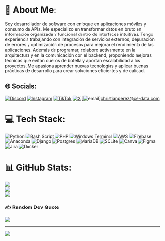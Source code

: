 # 💫 About Me:
Soy desarrollador de software con enfoque en aplicaciones móviles y consumo de APIs. Me especializo en transformar datos en bruto en información organizada y funcional dentro de interfaces intuitivas. Tengo experiencia trabajando con integración de servicios externos, depuración de errores y optimización de procesos para mejorar el rendimiento de las aplicaciones. Además de programar, colaboro activamente en la arquitectura y en la comunicación con el backend, proponiendo mejoras técnicas que evitan cuellos de botella y aportan escalabilidad a los proyectos. Me apasiona aprender nuevas tecnologías y aplicar buenas prácticas de desarrollo para crear soluciones eficientes y de calidad.


## 🌐 Socials:
[![Discord](https://img.shields.io/badge/Discord-%237289DA.svg?logo=discord&logoColor=white)](https://discord.gg/_crprz) [![Instagram](https://img.shields.io/badge/Instagram-%23E4405F.svg?logo=Instagram&logoColor=white)](https://instagram.com/_crprz) [![TikTok](https://img.shields.io/badge/TikTok-%23000000.svg?logo=TikTok&logoColor=white)](https://tiktok.com/@_crprz) [![X](https://img.shields.io/badge/X-black.svg?logo=X&logoColor=white)](https://x.com/_crprz) [![email](https://img.shields.io/badge/Email-D14836?logo=gmail&logoColor=white)]christianperez@ce-data.com

# 💻 Tech Stack:
![Python](https://img.shields.io/badge/python-3670A0?style=for-the-badge&logo=python&logoColor=ffdd54) ![Bash Script](https://img.shields.io/badge/bash_script-%23121011.svg?style=for-the-badge&logo=gnu-bash&logoColor=white) ![PHP](https://img.shields.io/badge/php-%23777BB4.svg?style=for-the-badge&logo=php&logoColor=white) ![Windows Terminal](https://img.shields.io/badge/Windows%20Terminal-%234D4D4D.svg?style=for-the-badge&logo=windows-terminal&logoColor=white) ![AWS](https://img.shields.io/badge/AWS-%23FF9900.svg?style=for-the-badge&logo=amazon-aws&logoColor=white) ![Firebase](https://img.shields.io/badge/firebase-%23039BE5.svg?style=for-the-badge&logo=firebase) ![Anaconda](https://img.shields.io/badge/Anaconda-%2344A833.svg?style=for-the-badge&logo=anaconda&logoColor=white) ![Django](https://img.shields.io/badge/django-%23092E20.svg?style=for-the-badge&logo=django&logoColor=white) ![Postgres](https://img.shields.io/badge/postgres-%23316192.svg?style=for-the-badge&logo=postgresql&logoColor=white) ![MariaDB](https://img.shields.io/badge/MariaDB-003545?style=for-the-badge&logo=mariadb&logoColor=white) ![SQLite](https://img.shields.io/badge/sqlite-%2307405e.svg?style=for-the-badge&logo=sqlite&logoColor=white) ![Canva](https://img.shields.io/badge/Canva-%2300C4CC.svg?style=for-the-badge&logo=Canva&logoColor=white) ![Figma](https://img.shields.io/badge/figma-%23F24E1E.svg?style=for-the-badge&logo=figma&logoColor=white) ![Jira](https://img.shields.io/badge/jira-%230A0FFF.svg?style=for-the-badge&logo=jira&logoColor=white) ![Docker](https://img.shields.io/badge/docker-%230db7ed.svg?style=for-the-badge&logo=docker&logoColor=white)
# 📊 GitHub Stats:
![](https://github-readme-stats.vercel.app/api?username=3MM404&theme=blue_navy&hide_border=false&include_all_commits=false&count_private=false)<br/>
![](https://nirzak-streak-stats.vercel.app/?user=3MM404&theme=blue_navy&hide_border=false)<br/>
![](https://github-readme-stats.vercel.app/api/top-langs/?username=3MM404&theme=blue_navy&hide_border=false&include_all_commits=false&count_private=false&layout=compact)

### ✍️ Random Dev Quote
![](https://quotes-github-readme.vercel.app/api?type=horizontal&theme=radical)

---
[![](https://visitcount.itsvg.in/api?id=3MM404&icon=0&color=0)](https://visitcount.itsvg.in)

<!-- Proudly created with GPRM ( https://gprm.itsvg.in ) -->

